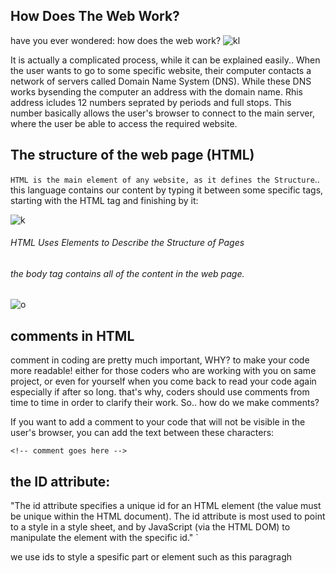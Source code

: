 ## How Does The Web Work?
 
have you ever wondered: how does the web work?
![kl](https://www.immuniweb.com/images/blog/web-security-mistakes-cost-millions-dollars.jpg)

It is actually a complicated process, while it can be explained easily..
When the user wants to go to some specific website, their computer contacts a
network of servers called Domain Name System (DNS). While these DNS works bysending the computer an address with the domain name. Rhis address icludes 12 numbers seprated by periods and full stops. This number basically allows the user's browser to connect to the main server, where the user be able to access the required website.

## The structure of the web page (HTML)
`HTML is the main element of any website, as it defines the Structure`..
this language contains our content by typing it between some specific tags, starting with the HTML tag and finishing by it:

![k](https://miro.medium.com/max/498/1*5gJzummAqpBDGATo0fjU6Q.jpeg)

###### HTML Uses Elements to Describe the Structure of Pages
###### the body tag contains all of the content in the web page.

![o](https://www.webdevelopersnotes.com/wp-content/uploads/the-body-tag-attributes.png)


## comments in HTML
comment in coding are pretty much important, WHY?
to make your code more readable! either for those coders who are working with you on same project, or even for yourself when you come back to read your code again especially if after so long. that's why, coders should use comments from time to time in order to clarify their work.
So.. how do we make comments?

If you want to add a comment to your code that will not be visible in the user's browser, you
can add the text between these characters:

`<!-- comment goes here -->`


## the ID attribute:
"The id attribute specifies a unique id for an HTML element (the value must be unique within the HTML document).
The id attribute is most used to point to a style in a style sheet, and by JavaScript (via the HTML DOM) to manipulate the element with the specific id."
`<p id ="this is an id"> we use ids to style a spesific part or element such as this paragragh </p>
